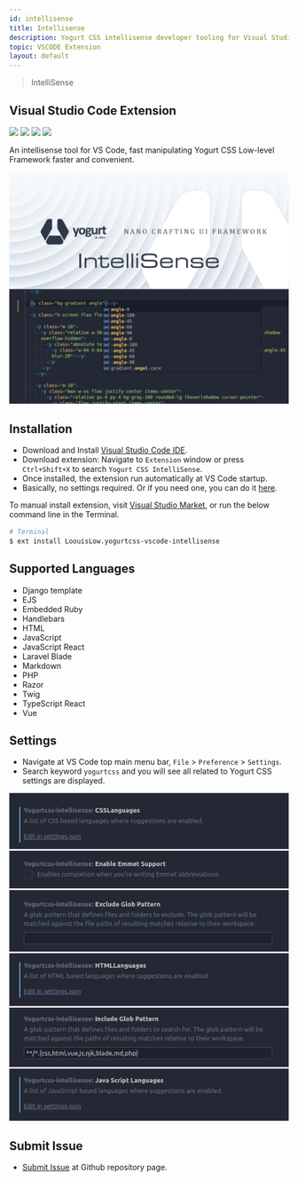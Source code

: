 ```yaml
---
id: intellisense
title: Intellisense
description: Yogurt CSS intellisense developer tooling for Visual Studio Code extension.
topic: VSCODE Extension
layout: default
---
```


> IntelliSense

## Visual Studio Code Extension

<y class="flex flex-gap-2 flex-wrap items-center">

  <img class="rounded" src="https://img.shields.io/visual-studio-marketplace/v/LoouisLow.yogurtcss-vscode-intellisense?style=flat-square&label=VS%20Marketplace&logo=visual-studio-code" loading="lazy">

  <img class="rounded" src="https://img.shields.io/visual-studio-marketplace/d/LoouisLow.yogurtcss-vscode-intellisense?style=flat-square&label=downloads&logo=visual-studio-code" loading="lazy">

  <img class="rounded" src="https://img.shields.io/visual-studio-marketplace/r/LoouisLow.yogurtcss-vscode-intellisense?style=flat-square&label=rating&logo=visual-studio-code" loading="lazy">

  <img class="rounded" src="https://img.shields.io/visual-studio-marketplace/stars/LoouisLow.yogurtcss-vscode-intellisense?style=flat-square&label=stars&logo=visual-studio-code" loading="lazy">

</y>

An intellisense tool for VS Code, fast manipulating Yogurt CSS Low-level Framework faster and convenient.

<y class="mx-4 py-4">
  <img
    class="image-optimize-crisp filter saturate-5 w-full h-full object-fit object-center rounded-lg"
    src="/images/content/yogurt_vscode_intellisense.png"
    loading="lazy"
    alt="Yogurt VS Code IntelliSense"
  >
</y>

## Installation

- Download and Install [Visual Studio Code IDE](https://code.visualstudio.com/download).
- Download extension: Navigate to `Extension` window or press `Ctrl+Shift+X` to search `Yogurt CSS IntelliSense`.
- Once installed, the extension run automatically at VS Code startup.
- Basically, no settings required. Or if you need one, you can do it [here](/intellisense/#settings).

To manual install extension, visit [Visual Studio Market](https://marketplace.visualstudio.com/items?itemName=LoouisLow.yogurtcss-vscode-intellisense), or run the below command line in the Terminal.

```bash
# Terminal
$ ext install LoouisLow.yogurtcss-vscode-intellisense
```

## Supported Languages

* Django template
* EJS
* Embedded Ruby
* Handlebars
* HTML
* JavaScript
* JavaScript React
* Laravel Blade
* Markdown
* PHP
* Razor
* Twig
* TypeScript React
* Vue

## Settings

- Navigate at VS Code top main menu bar, `File` > `Preference` > `Settings`.
- Search keyword `yogurtcss` and you will see all related to Yogurt CSS settings are displayed.

<y class="my-2 flex flex-wrap flex-gap-2 justify-center items-center">
  <img
    class="image-optimize-crisp rounded-lg"
    src="/images/intellisense/screenshot_vscode_ext_settings_01.jpg"
    loading="lazy"
    alt="VS Code extension screenshot"
  >
  <img
    class="image-optimize-crisp rounded-lg"
    src="/images/intellisense/screenshot_vscode_ext_settings_02.jpg"
    loading="lazy"
    alt="VS Code extension screenshot"
  >
  <img
    class="image-optimize-crisp rounded-lg"
    src="/images/intellisense/screenshot_vscode_ext_settings_03.jpg"
    loading="lazy"
    alt="VS Code extension screenshot"
  >
  <img
    class="image-optimize-crisp rounded-lg"
    src="/images/intellisense/screenshot_vscode_ext_settings_04.jpg"
    loading="lazy"
    alt="VS Code extension screenshot"
  >
  <img
    class="image-optimize-crisp rounded-lg"
    src="/images/intellisense/screenshot_vscode_ext_settings_05.jpg"
    loading="lazy"
    alt="VS Code extension screenshot"
  >
  <img
    class="image-optimize-crisp rounded-lg"
    src="/images/intellisense/screenshot_vscode_ext_settings_06.jpg"
    loading="lazy"
    alt="VS Code extension screenshot"
  >
</y>

## Submit Issue

- [Submit Issue](https://github.com/yogurt-foundation/vscode-intellisense/issues) at Github repository page.